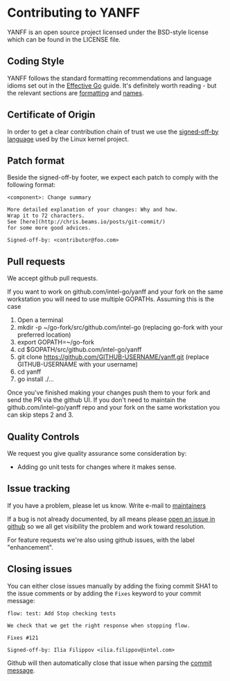 # Contributing to YANFF

YANFF is an open source project licensed under the BSD-style license which can be found in the LICENSE file.

## Coding Style

YANFF follows the standard formatting recommendations and language idioms set out
in the [Effective Go](https://golang.org/doc/effective_go.html) guide. It's
definitely worth reading - but the relevant sections are
[formatting](https://golang.org/doc/effective_go.html#formatting)
and [names](https://golang.org/doc/effective_go.html#names).

## Certificate of Origin

In order to get a clear contribution chain of trust we use the [signed-off-by language](https://01.org/community/signed-process)
used by the Linux kernel project.

## Patch format

Beside the signed-off-by footer, we expect each patch to comply with the following format:

```
<component>: Change summary

More detailed explanation of your changes: Why and how.
Wrap it to 72 characters.
See [here](http://chris.beams.io/posts/git-commit/)
for some more good advices.

Signed-off-by: <contributor@foo.com>
```

## Pull requests

We accept github pull requests.

If you want to work on github.com/intel-go/yanff and your fork on the same workstation you will need to use multiple GOPATHs.  Assuming this is the case

1. Open a terminal
2. mkdir -p ~/go-fork/src/github.com/intel-go (replacing go-fork with your preferred location)
3. export GOPATH=~/go-fork
4. cd $GOPATH/src/github.com/intel-go/yanff
5. git clone https://github.com/GITHUB-USERNAME/yanff.git (replace GITHUB-USERNAME with your username)
6. cd yanff
7. go install ./...

Once you've finished making your changes push them to your fork and send the PR via the github UI.  If you don't need to maintain the github.com/intel-go/yanff repo and your fork on the same workstation you can skip steps 2 and 3.

## Quality Controls

We request you give quality assurance some consideration by:
* Adding go unit tests for changes where it makes sense.

## Issue tracking

If you have a problem, please let us know. Write e-mail to [maintainers](mailto:areg.melik-adamyan@intel.com)

If a bug is not already documented, by all means please [open an
issue in github](https://github.com/intel-go/YANFF/issues/new) so we all get visibility
the problem and work toward resolution.

For feature requests we're also using github issues, with the label
"enhancement".

## Closing issues

You can either close issues manually by adding the fixing commit SHA1 to the issue
comments or by adding the `Fixes` keyword to your commit message:

```
flow: test: Add Stop checking tests

We check that we get the right response when stopping flow.

Fixes #121

Signed-off-by: Ilia Filippov <ilia.filippov@intel.com>
```

Github will then automatically close that issue when parsing the
[commit message](https://help.github.com/articles/closing-issues-via-commit-messages/).
